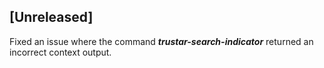 ## [Unreleased]
Fixed an issue where the command ***trustar-search-indicator*** returned an incorrect context output.
